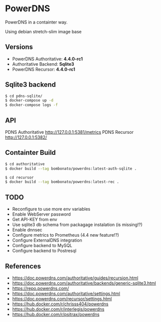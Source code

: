 # PowerDNS

PowerDNS in a containter way.

Using debian stretch-slim image base

## Versions

* PowerDNS Authoritative: **4.4.0-rc1**
* Authoritative Backend: **Sqlite3**
* PowerDNS Recursor: **4.4.0-rc1**

## Sqlite3 backend

```bash
$ cd pdns-sqlite/
$ docker-compose up -d
$ docker-compose logs -f
```

## API

PDNS Authoritative
http://127.0.0.1:5381/metrics
PDNS Recursor
http://127.0.0.1:5382/


## Containter Build

```bash
$ cd authoritative
$ docker build --tag bombonato/powerdns:latest-auth-sqlite .
```

```bash
$ cd recursor
$ docker build --tag bombonato/powerdns:latest-rec .
```

## TODO


* Reconfigure to use more env variables
* Enable WebServer password
* Get API-KEY from env
* Use sqlite3 db schema from packagage instalation (is missing!?)
* Enable dnnsec
* Configure metrics to Prometheus (4.4 new feature!?)
* Configure ExternalDNS integration
* Configure backend to MySQL
* Configure backend to Postresql

## References

* https://doc.powerdns.com/authoritative/guides/recursion.html
* https://doc.powerdns.com/authoritative/backends/generic-sqlite3.html
* https://repo.powerdns.com/
* https://doc.powerdns.com/authoritative/settings.html
* https://doc.powerdns.com/recursor/settings.html
* https://hub.docker.com/r/chrisss404/powerdns
* https://hub.docker.com/r/interlegis/powerdns
* https://hub.docker.com/r/psitrax/powerdns
